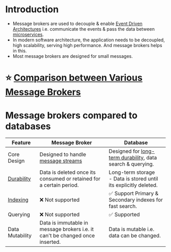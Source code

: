# Introduction
- Message brokers are used to decouple & enable [Event Driven Architectures](../0_SystemGlossaries/MessageBrokers/EventDrivenArchitecture.md) i.e. communicate the events & pass the data between [microservices](../1_MicroServicesSOA).
- In modern software architecture, the application needs to be decoupled, high scalability, serving high performance. And message brokers helps in this.
- Most message brokers are designed for small messages.

# :star: [Comparison between Various Message Brokers](KafkaVsRabbitMQVsSQSVsSNS.md)

# Message brokers compared to databases

| Feature                                                    | Message Broker                                                                          | Database                                                                                                   |
|------------------------------------------------------------|-----------------------------------------------------------------------------------------|------------------------------------------------------------------------------------------------------------|
| Core Design                                                | Designed to handle [message streams](../5_BigDataComponents/StreamProcessing/Readme.md) | Designed for [long-term durability](../0_SystemGlossaries/Database/Durability.md), data search & querying. |
| [Durability](../0_SystemGlossaries/Database/Durability.md) | Data is deleted once its consumed or retained for a certain period.                     | Long-term storage<br/>- Data is stored until its explicitly deleted.                                       |
| [Indexing](../0_SystemGlossaries/Database/Indexing.md)     | :x: Not supported                                                                       | :white_check_mark: Support Primary & Secondary indexes for fast search.                                    |
| Querying                                                   | :x: Not supported                                                                       | :white_check_mark: Supported                                                                               |
| Data Mutability                                            | Data is immutable in message brokers i.e. it can't be changed once inserted.            | Data is mutable i.e. data can be changed.                                                                  |